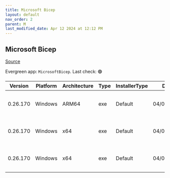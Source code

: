 ```yaml
---
title: Microsoft Bicep
layout: default
nav_order: 2
parent: M
last_modified_date: Apr 12 2024 at 12:12 PM
---
```


## Microsoft Bicep

[Source](https://docs.microsoft.com/en-us/azure/azure-resource-manager/bicep/overview)

Evergreen app: `MicrosoftBicep`. Last check: 🟢

| Version  | Platform | Architecture | Type | InstallerType | Date       | Size     | URI                                                                                                                                                                      |
| -------- | -------- | ------------ | ---- | ------------- | ---------- | -------- | ------------------------------------------------------------------------------------------------------------------------------------------------------------------------ |
| 0.26.170 | Windows  | ARM64        | exe  | Default       | 04/03/2024 | 77952168 | [https://github.com/Azure/bicep/releases/download/v0.26.170/bicep-win-arm64.exe](https://github.com/Azure/bicep/releases/download/v0.26.170/bicep-win-arm64.exe)         |
| 0.26.170 | Windows  | x64          | exe  | Default       | 04/03/2024 | 33141256 | [https://github.com/Azure/bicep/releases/download/v0.26.170/bicep-setup-win-x64.exe](https://github.com/Azure/bicep/releases/download/v0.26.170/bicep-setup-win-x64.exe) |
| 0.26.170 | Windows  | x64          | exe  | Default       | 04/03/2024 | 75301928 | [https://github.com/Azure/bicep/releases/download/v0.26.170/bicep-win-x64.exe](https://github.com/Azure/bicep/releases/download/v0.26.170/bicep-win-x64.exe)             |
